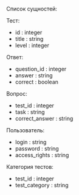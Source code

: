 Список сущностей: 

Тест:
* id : integer
* title : string
* level : integer

Ответ:
* question_id : integer
* answer : string
* correct : boolean

Вопрос:
* test_id : integer
* task : string
* correct_answer : string

Пользователь:
* login : string
* password : string
* access_rights : string

Категория тестов:
* test_id : integer
* test_category : string

